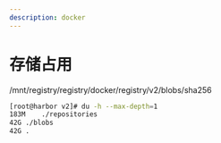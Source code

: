 ```yaml
---
description: docker
---
```


# 存储占用

/mnt/registry/registry/docker/registry/v2/blobs/sha256

```bash
[root@harbor v2]# du -h --max-depth=1
183M	./repositories
42G	./blobs
42G	.
```






